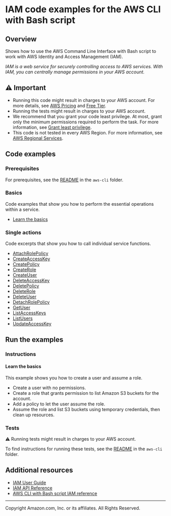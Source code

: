 # IAM code examples for the AWS CLI with Bash script

## Overview

Shows how to use the AWS Command Line Interface with Bash script to work with AWS Identity and Access Management (IAM).

<!--custom.overview.start-->
<!--custom.overview.end-->

_IAM is a web service for securely controlling access to AWS services. With IAM, you can centrally manage permissions in your AWS account._

## ⚠ Important

* Running this code might result in charges to your AWS account. For more details, see [AWS Pricing](https://aws.amazon.com/pricing/) and [Free Tier](https://aws.amazon.com/free/).
* Running the tests might result in charges to your AWS account.
* We recommend that you grant your code least privilege. At most, grant only the minimum permissions required to perform the task. For more information, see [Grant least privilege](https://docs.aws.amazon.com/IAM/latest/UserGuide/best-practices.html#grant-least-privilege).
* This code is not tested in every AWS Region. For more information, see [AWS Regional Services](https://aws.amazon.com/about-aws/global-infrastructure/regional-product-services).

<!--custom.important.start-->
<!--custom.important.end-->

## Code examples

### Prerequisites

For prerequisites, see the [README](../../README.md#Prerequisites) in the `aws-cli` folder.


<!--custom.prerequisites.start-->
<!--custom.prerequisites.end-->

### Basics

Code examples that show you how to perform the essential operations within a service.

- [Learn the basics](iam_create_user_assume_role_scenario.sh)


### Single actions

Code excerpts that show you how to call individual service functions.

- [AttachRolePolicy](iam_operations.sh#L496)
- [CreateAccessKey](iam_operations.sh#L192)
- [CreatePolicy](iam_operations.sh#L421)
- [CreateRole](iam_operations.sh#L342)
- [CreateUser](iam_operations.sh#L113)
- [DeleteAccessKey](iam_operations.sh#L904)
- [DeletePolicy](iam_operations.sh#L646)
- [DeleteRole](iam_operations.sh#L716)
- [DeleteUser](iam_operations.sh#L985)
- [DetachRolePolicy](iam_operations.sh#L571)
- [GetUser](iam_operations.sh#L17)
- [ListAccessKeys](iam_operations.sh#L273)
- [ListUsers](iam_operations.sh#L56)
- [UpdateAccessKey](iam_operations.sh#L787)


<!--custom.examples.start-->
<!--custom.examples.end-->

## Run the examples

### Instructions


<!--custom.instructions.start-->
<!--custom.instructions.end-->


#### Learn the basics

This example shows you how to create a user and assume a role. 

- Create a user with no permissions.
- Create a role that grants permission to list Amazon S3 buckets for the account.
- Add a policy to let the user assume the role.
- Assume the role and list S3 buckets using temporary credentials, then clean up resources.

<!--custom.basic_prereqs.iam_Scenario_CreateUserAssumeRole.start-->
<!--custom.basic_prereqs.iam_Scenario_CreateUserAssumeRole.end-->


<!--custom.basics.iam_Scenario_CreateUserAssumeRole.start-->
<!--custom.basics.iam_Scenario_CreateUserAssumeRole.end-->


### Tests

⚠ Running tests might result in charges to your AWS account.


To find instructions for running these tests, see the [README](../../README.md#Tests)
in the `aws-cli` folder.



<!--custom.tests.start-->
<!--custom.tests.end-->

## Additional resources

- [IAM User Guide](https://docs.aws.amazon.com/IAM/latest/UserGuide/introduction.html)
- [IAM API Reference](https://docs.aws.amazon.com/IAM/latest/APIReference/welcome.html)
- [AWS CLI with Bash script IAM reference](https://awscli.amazonaws.com/v2/documentation/api/latest/reference/iam/index.html)

<!--custom.resources.start-->
<!--custom.resources.end-->

---

Copyright Amazon.com, Inc. or its affiliates. All Rights Reserved.

